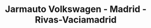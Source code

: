 ---
title: "Jarmauto Volkswagen - Madrid - Rivas-Vaciamadrid"
url: /rivas-vaciamadrid/jarmauto-volkswagen-madrid-rivas-vaciamadrid/
shop: coche
---